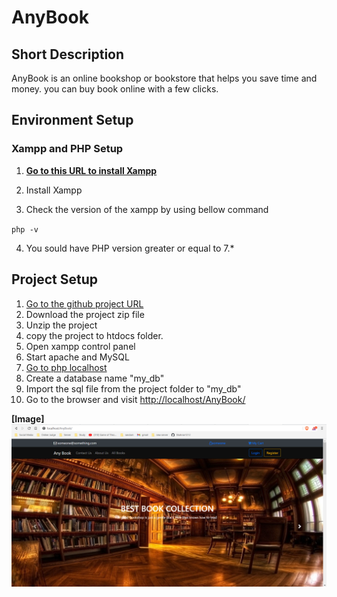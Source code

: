 # AnyBook
 
## Short Description
AnyBook is an online bookshop or bookstore that helps you save time and money. you can buy book online with a few clicks.

## Environment Setup

### Xampp and PHP Setup
1. **[Go to this URL to install Xampp](https://www.apachefriends.org/download.html)**

2. Install Xampp
3. Check the version of the xampp by using bellow command

`php -v`

4. You sould have PHP version greater or equal to 7.*


## Project Setup

1. [Go to the github project URL](https://github.com/Shahriar1212/Online-Book-Store)
2. Download the project zip file
3. Unzip the project
4. copy the project to htdocs folder.
5. Open xampp control panel
6. Start apache and MySQL
7. [Go to php localhost](http://localhost/phpmyadmin/)
8. Create a database name "my_db"
9. Import the sql file from the project folder to "my_db"
10. Go to the browser and visit [http://localhost/AnyBook/](http://localhost/AnyBook/)

**[Image]**
  ![](AnyBook/img/demo1.PNG)
